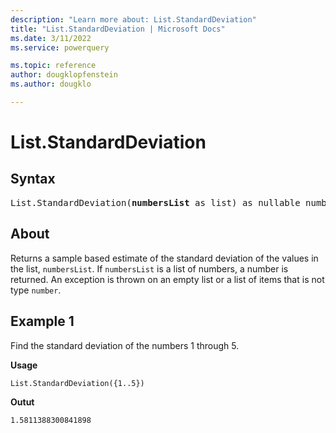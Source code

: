 ```yaml
---
description: "Learn more about: List.StandardDeviation"
title: "List.StandardDeviation | Microsoft Docs"
ms.date: 3/11/2022
ms.service: powerquery

ms.topic: reference
author: dougklopfenstein
ms.author: dougklo

---
```

# List.StandardDeviation

## Syntax

<pre>
List.StandardDeviation(<b>numbersList</b> as list) as nullable number
</pre>
  
## About

Returns a sample based estimate of the standard deviation of the values in the list, `numbersList`. If `numbersList` is a list of numbers, a number is returned. An exception is thrown on an empty list or a list of items that is not type `number`.

## Example 1

Find the standard deviation of the numbers 1 through 5.

**Usage**

```powerquery-m
List.StandardDeviation({1..5})
```

**Outut**

`1.5811388300841898`
